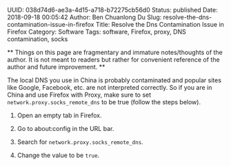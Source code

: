 UUID: 038d74d6-ae3a-4d15-a718-b72275cb56d0
Status: published
Date: 2018-09-18 00:05:42
Author: Ben Chuanlong Du
Slug: resolve-the-dns-contamination-issue-in-firefox
Title: Resolve the Dns Contamination Issue in Firefox
Category: Software
Tags: software, Firefox, proxy, DNS contamination, socks

**
Things on this page are
fragmentary and immature notes/thoughts of the author.
It is not meant to readers
but rather for convenient reference of the author and future improvement.
**

The local DNS you use in China is probably contaminated
and popular sites like Google, Facebook, etc. are not interpreted correctly.
So if you are in China and use Firefox with Proxy,
make sure to set `network.proxy.socks_remote_dns` to be true (follow the steps below).

1. Open an empty tab in Firefox.

2. Go to about:config in the URL bar.

3. Search for `network.proxy.socks_remote_dns`.

4. Change the value to be `true`.
